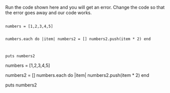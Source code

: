 Run the code shown here
and
you will get an error.
Change the code so that the error goes away
and our code works.

<Editor lang="ruby" type="exercise">
<code>
numbers = [1,2,3,4,5]

numbers.each do |item|
  numbers2 = []
  numbers2.push(item * 2)
end

puts numbers2
</code>

<solution>
numbers = [1,2,3,4,5]

numbers2 = []
numbers.each do |item|
  numbers2.push(item * 2)
end

puts numbers2
</solution>
</Editor>